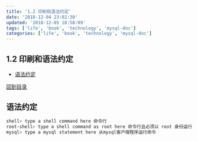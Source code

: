 ```yaml
---
title: '1.2 印刷和语法约定'
date: '2018-12-04 23:02:30'
updated: '2018-12-05 18:58:09'
tags: ['life', 'book', 'technology', 'mysql-doc']
categories: ['life', 'book', 'technology', 'mysql-doc']
---
```

## 1.2 印刷和语法约定
<!-- MarkdownTOC -->

- [语法约定](#%E8%AF%AD%E6%B3%95%E7%BA%A6%E5%AE%9A)

<!-- /MarkdownTOC -->
[回到目录](../index.md)

## 语法约定
```bash
shell> type a shell command here 命令行
root-shell> type a shell command as root here 命令行且必须以 root 身份运行
mysql> type a mysql statement here 从mysql客户端程序运行命令
```
